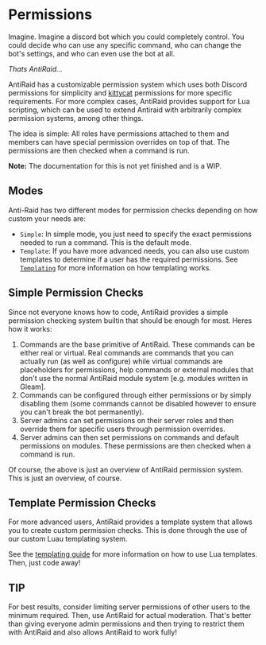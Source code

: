 # Permissions

Imagine. Imagine a discord bot which you could completely control. You could decide who can use any specific command, who can change the bot's settings, and who can even use the bot at all. 

*Thats AntiRaid...*

AntiRaid has a customizable permission system which uses both Discord permissions for simplicity and [kittycat](https://github.com/InfinityBotList/kittycat) permissions for more specific requirements. For more complex cases, AntiRaid provides support for Lua scripting, which can be used to extend Antiraid with arbitrarily complex permission systems, among other things.

The idea is simple: All roles have permissions attached to them and members can have special permission overrides on top of that. The permissions are then checked when a command is run.

**Note:** The documentation for this is not yet finished and is a WIP.

## Modes

Anti-Raid has two different modes for permission checks depending on how custom your needs are:

- ``Simple``: In simple mode, you just need to specify the exact permissions needed to run a command. This is the default mode.
- ``Template``: If you have more advanced needs, you can also use custom templates to determine if a user has the required permissions. See [`Templating`](../templating-lua/1-intro.md) for more information on how templating works.

## Simple Permission Checks

Since not everyone knows how to code, AntiRaid provides a simple permission checking system builtin that should be enough for most. Heres how it works:

1. Commands are the base primitive of AntiRaid. These commands can be either real or virtual. Real commands are commands that you can actually run (as well as configure) while virtual commands are placeholders for permissions, help commands or external modules that don't use the normal AntiRaid module system [e.g. modules written in Gleam].
2. Commands can be configured through either permissions or by simply disabling them (some commands cannot be disabled however to ensure you can't break the bot permanently).
3. Server admins can set permissions on their server roles and then override them for specific users through permission overrides. 
4. Server admins can then set permissions on commands and default permissions on modules. These permissions are then checked when a command is run.

Of course, the above is just an overview of AntiRaid permission system. This is just an overview, of course.

## Template Permission Checks

For more advanced users, AntiRaid provides a template system that allows you to create custom permission checks. This is done through the use of our custom Luau templating system. 

See the [templating guide](../templating-lua/1-intro.md) for more information on how to use Lua templates. Then, just code away!

## TIP

For best results, consider limiting server permissions of other users to the minimum required. Then, use AntiRaid for actual moderation. That's better than giving everyone admin permissions and then trying to restrict them with AntiRaid and also allows AntiRaid to work fully!
